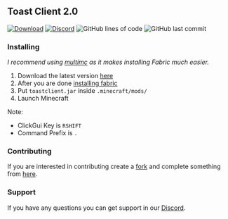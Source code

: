 
## Toast Client 2.0
[![Download](https://img.shields.io/github/downloads/RemainingToast/toastclient/total?color=green&label=total%20downloads)](https://github.com/RemainingToast/toastclient/releases/)
[![Discord](https://img.shields.io/discord/668416925671489547)](https://discord.gg/gxyWEdG)
![GitHub lines of code](https://tokei.rs/b1/github/RemainingToast/toastclient)
![GitHub last commit](https://img.shields.io/github/last-commit/RemainingToast/toastclient)

### Installing
*I recommend using [multimc](https://multimc.org/) as it makes installing Fabric much easier.*

1. Download the latest version [here](https://github.com/RemainingToast/toastclient/releases/)
2. After you are done [installing fabric](https://fabricmc.net/wiki/install) 
3. Put `toastclient.jar` inside `.minecraft/mods/`
4. Launch Minecraft

Note:
* ClickGui Key is `RSHIFT`
* Command Prefix is `.`

### Contributing

If you are interested in contributing create a [fork](https://github.com/RemainingToast/toastclient/tree/dev) and complete something from [here](https://github.com/RemainingToast/toastclient/projects/1).

### Support

If you have any questions you can get support in our [Discord](https://discord.gg/gxyWEdG).

